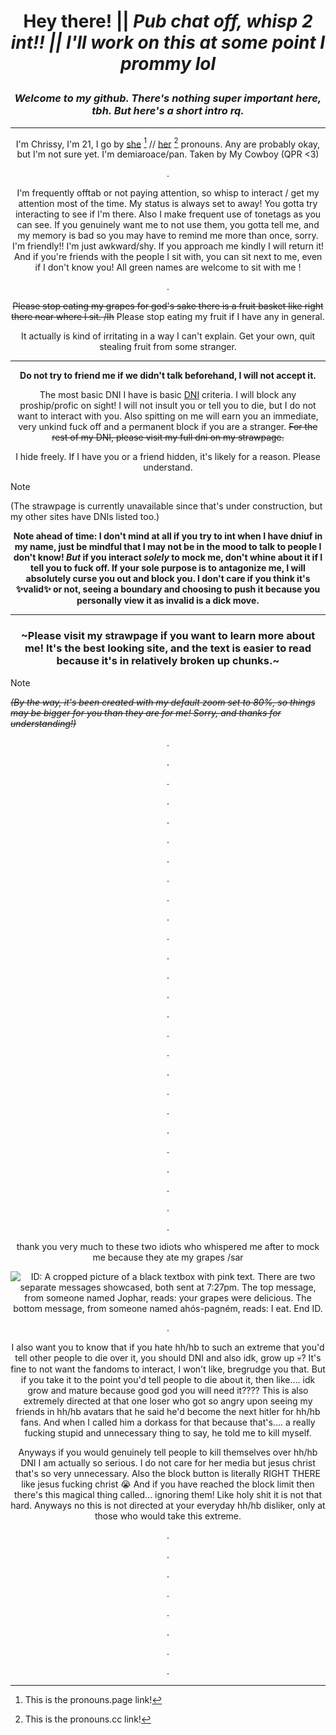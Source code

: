 # *<p align=center>* **Hey there! || *Pub chat off, whisp 2 int!! || I'll work on this at some point I prommy lol***

### ***<p align=center>Welcome to my github. There's nothing super important here, tbh. But here's a short intro rq.***

---


*<p align=center>* I'm Chrissy, I'm 21, I go by [she](https://en.pronouns.page/@Chrissybeans) [^1] // [her](https://pronouns.cc/@Chrispybeans) [^2] pronouns. Any are probably okay, but I'm not sure yet. I'm demiaroace/pan. Taken by My Cowboy (QPR <3)

<p align=center> .

<p align=center> I'm frequently offtab or not paying attention, so whisp to interact / get my attention most of the time. My status is always set to away! You gotta try interacting to see if I'm there. Also I make frequent use of tonetags as you can see. If you genuinely want me to not use them, you gotta tell me, and my memory is bad so you may have to remind me more than once, sorry. I'm friendly!! I'm just awkward/shy. If you approach me kindly I will return it! And if you're friends with the people I sit with, you can sit next to me, even if I don't know you! All green names are welcome to sit with me !

<p align=center> .

*<p align=center>* ~~Please stop eating my grapes for god's sake there is a fruit basket like right there near where I sit. /lh~~ Please stop eating my fruit if I have any in general.
<p align=center> It actually is kind of irritating in a way I can't explain. Get your own, quit stealing fruit from some stranger.

---


*<p align=center>* **__Do not try to friend me if we didn't talk beforehand, I will not accept it.__**

*<p align=center>* The most basic DNI I have is basic [DNI](https://dni-criteria.carrd.co/) criteria. I will block any proship/profic on sight! I will not insult you or tell you to die, but I do not want to interact with you. Also spitting on me will earn you an immediate, very unkind fuck off and a permanent block if you are a stranger. ~~For the rest of my DNI, please visit my full dni on my strawpage.~~

<p align=center> I hide freely. If I have you or a friend hidden, it's likely for a reason. Please understand.

>[!NOTE]
>(The strawpage is currently unavailable since that's under construction, but my other sites have DNIs listed too.)

**<p align=center> Note ahead of time: I don't mind at all if you try to int when I have dniuf in my name, just be mindful that I may not be in the mood to talk to people I don't know! *But* if you interact *solely* to mock me, don't whine about it if I tell you to fuck off. If your sole purpose is to antagonize me, I will absolutely curse you out and block you. I don't care if you think it's :sparkles:valid:sparkles: or not, seeing a boundary and choosing to push it because you personally view it as invalid is a dick move.**


---


### *<p align=center>* ~Please visit my strawpage if you want to learn more about me! It's the best looking site, and the text is easier to read because it's in relatively broken up chunks.~

>[!NOTE]
*~~(By the way, it's been created with my default zoom set to 80%, so things may be bigger for you than they are for me! Sorry, and thanks for understanding!)~~*



<p align=center> .

<p align=center> .

<p align=center> .

<p align=center> .

<p align=center> .

<p align=center> .

<p align=center> .

<p align=center> .

<p align=center> .

<p align=center> .

<p align=center> .

<p align=center> .

<p align=center> .

<p align=center> .

<p align=center> .

<p align=center> .

<p align=center> .

<p align=center> .

<p align=center> .

<p align=center> .

<p align=center> .

<p align=center> .

<p align=center> .

<p align=center> .

<p align=center> .

<p align=center> .

<p align=center> thank you very much to these two idiots who whispered me after to mock me because they ate my grapes /sar

*<p align=center>* ![ID: A cropped picture of a black textbox with pink text. There are two separate messages showcased, both sent at 7:27pm. The top message, from someone named Jophar, reads: your grapes were delicious. The bottom message, from someone named ahós-pagném, reads: I eat. End ID.](https://github.com/ChrissyBeans/ChrissyBeans/assets/147212417/02db5bf1-9e44-4365-917c-1d41d7c9661c)

<p align=center> .

<p align=center> I also want you to know that if you hate hh/hb to such an extreme that you'd tell other people to die over it, you should DNI and also idk, grow up 💀? It's fine to not want the fandoms to interact, I won't like, bregrudge you that. But if you take it to the point you'd tell people to die about it, then like.... idk grow and mature because good god you will need it???? This is also extremely directed at that one loser who got so angry upon seeing my friends in hh/hb avatars that he said he'd become the next hitler for hh/hb fans. And when I called him a dorkass for that because that's.... a really fucking stupid and unnecessary thing to say, he told me to kill myself. 
  
<p align=center> Anyways if you would genuinely tell people to kill themselves over hh/hb DNI I am actually so serious. I do not care for her media but jesus christ that's so very unnecessary. Also the block button is literally RIGHT THERE like jesus fucking christ 😭 And if you have reached the block limit then there's this magical thing called... ignoring them! Like holy shit it is not that hard. Anyways no this is not directed at your everyday hh/hb disliker, only at those who would take this extreme.

<p align=center> .

<p align=center> .

<p align=center> .

<p align=center> .

<p align=center> .

<p align=center> .

<p align=center> .

<p align=center> .

[^1]: This is the pronouns.page link!

[^2]: This is the pronouns.cc link!
